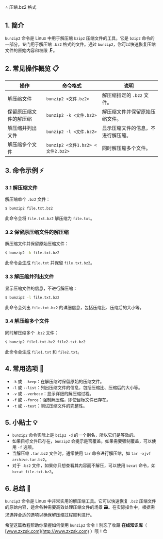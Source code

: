 ⭐ 压缩.bz2 格式

## 1. 简介

`bunzip2` 命令是 Linux 中用于解压缩 `bzip2` 压缩文件的工具。它是 `bzip2` 命令的一部分，专门用于解压缩 `.bz2` 格式的文件。通过 `bunzip2`，你可以快速恢复压缩文件的原始内容和权限 🗜️。

## 2. 常见操作概览 📋

| 操作                    | 命令格式                           | 说明                                 |
|-------------------------|-----------------------------------|--------------------------------------|
| 解压缩文件              | `bunzip2 <文件.bz2>`               | 解压缩指定的 `.bz2` 文件。           |
| 保留原压缩文件的解压缩  | `bunzip2 -k <文件.bz2>`            | 解压缩文件并保留原始压缩文件。       |
| 解压缩并列出文件        | `bunzip2 -l <文件.bz2>`            | 显示压缩文件的信息，不进行解压缩。   |
| 解压缩多个文件          | `bunzip2 <文件1.bz2> <文件2.bz2>`  | 同时解压缩多个文件。                 |

## 3. 命令示例 ⚡

### 3.1 解压缩文件

解压缩单个 `.bz2` 文件：

```bash
$ bunzip2 file.txt.bz2
```

此命令会将 `file.txt.bz2` 解压缩为 `file.txt`。

### 3.2 保留原压缩文件的解压缩

解压缩文件并保留原始压缩文件：

```bash
$ bunzip2 -k file.txt.bz2
```

此命令会生成 `file.txt` 并保留 `file.txt.bz2`。

### 3.3 解压缩并列出文件

显示压缩文件的信息，不进行解压缩：

```bash
$ bunzip2 -l file.txt.bz2
```

此命令会列出 `file.txt.bz2` 的详细信息，包括压缩比、压缩后的大小等。

### 3.4 解压缩多个文件

同时解压缩多个 `.bz2` 文件：

```bash
$ bunzip2 file1.txt.bz2 file2.txt.bz2
```

此命令会生成 `file1.txt` 和 `file2.txt`。

## 4. 常用选项 📝

- `-k` 或 `--keep`：在解压缩时保留原始的压缩文件。
- `-l` 或 `--list`：列出压缩文件的信息，包括压缩比、压缩后的大小等。
- `-v` 或 `--verbose`：显示详细的解压缩过程。
- `-f` 或 `--force`：强制解压缩，即使目标文件已存在。
- `-t` 或 `--test`：测试压缩文件的完整性。

## 5. 小贴士 💡

- `bunzip2` 命令实际上是 `bzip2 -d` 的一个别名，所以它们是等效的。
- 如果目标文件已存在，`bunzip2` 会提示是否覆盖。如果需要强制覆盖，可以使用 `-f` 选项。
- 当解压缩 `.tar.bz2` 文件时，通常使用 `tar` 命令进行解压缩，如 `tar -xjvf archive.tar.bz2`。
- 对于 `.bz2` 文件，如果你只想查看其内容而不解压，可以使用 `bzcat` 命令，如 `bzcat file.txt.bz2`。

## 6. 总结 🎯

`bunzip2` 命令是 Linux 中非常实用的解压缩工具。它可以快速恢复 `.bz2` 压缩文件的原始内容，适合各种需要高效处理压缩文件的场景 🗃️。在实际操作中，根据需求选择合适的选项以确保解压缩过程顺利进行。

希望这篇教程帮助你掌握如何使用 `bunzip2` 命令！别忘了收藏 **在线知识库**（ [www.zxzsk.com](http://www.zxzsk.com) ）哦！😊